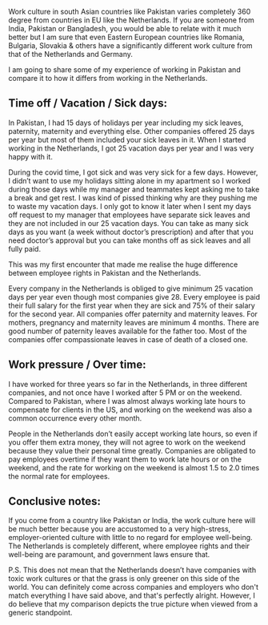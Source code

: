 Work culture in south Asian countries like Pakistan varies completely 360 degree from countries in EU like the Netherlands. If you are someone from India, Pakistan or Bangladesh, you would be able to relate with it much better but I am sure that even Eastern European countries like Romania, Bulgaria, Slovakia & others have a significantly different work culture from that of the Netherlands and Germany.

I am going to share some of my experience of working in Pakistan and compare it to how it differs from working in the Netherlands.

## Time off / Vacation / Sick days:
In Pakistan, I had 15 days of holidays per year including my sick leaves, paternity, maternity and everything else. Other companies offered 25 days per year but most of them included your sick leaves in it. When I started working in the Netherlands, I got 25 vacation days per year and I was very happy with it. 

During the covid time, I got sick and was very sick for a few days. However, I didn’t want to use my holidays sitting alone in my apartment so I worked during those days while my manager and teammates kept asking me to take a break and get rest. I was kind of pissed thinking why are they pushing me to waste my vacation days. I only got to know it later when I sent my days off request to my manager that employees have separate sick leaves and they are not included in our 25 vacation days. You can take as many sick days as you want (a week without doctor’s prescription) and after that you need doctor’s approval but you can take months off as sick leaves and all fully paid. 

This was my first encounter that made me realise the huge difference between employee rights in Pakistan and the Netherlands.

Every company in the Netherlands is obliged to give minimum 25 vacation days per year even though most companies give 28. Every employee is paid their full salary for the first year when they are sick and 75% of their salary for the second year. All companies offer paternity and maternity leaves. For mothers, pregnancy and maternity leaves are minimum 4 months. There are good number of paternity leaves available for the father too. Most of the companies offer compassionate leaves in case of death of a closed one.

## Work pressure / Over time:
I have worked for three years so far in the Netherlands, in three different companies, and not once have I worked after 5 PM or on the weekend. Compared to Pakistan, where I was almost always working late hours to compensate for clients in the US, and working on the weekend was also a common occurrence every other month.

People in the Netherlands don’t easily accept working late hours, so even if you offer them extra money, they will not agree to work on the weekend because they value their personal time greatly. Companies are obligated to pay employees overtime if they want them to work late hours or on the weekend, and the rate for working on the weekend is almost 1.5 to 2.0 times the normal rate for employees.


## Conclusive notes:
If you come from a country like Pakistan or India, the work culture here will be much better because you are accustomed to a very high-stress, employer-oriented culture with little to no regard for employee well-being. The Netherlands is completely different, where employee rights and their well-being are paramount, and government laws ensure that.

P.S. This does not mean that the Netherlands doesn’t have companies with toxic work cultures or that the grass is only greener on this side of the world. You can definitely come across companies and employers who don't match everything I have said above, and that's perfectly alright. However, I do believe that my comparison depicts the true picture when viewed from a generic standpoint.